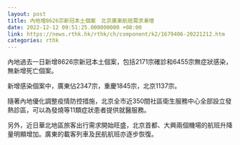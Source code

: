 ```yaml
---
layout: post
title: 內地增8626宗新冠本土個案　北京廣東航班需求漸增
date: 2022-12-12 09:51:25.000000000 +08:00
link: https://news.rthk.hk/rthk/ch/component/k2/1679406-20221212.htm
categories: rthk
---
```


內地過去一日新增8626宗新冠本土個案，包括2171宗確診和6455宗無症狀感染，無新增死亡個案。

新增感染個案中，廣東佔2347宗，重慶1845宗，北京1137宗。

隨著內地優化調整疫情防控措施，北京全市近350間社區衛生服務中心全部設立發熱診區，可以為發燒等11類症狀患者提供就醫服務。

另外，近日華北地區旅客出行需求開始旺盛，北京首都、大興兩個機場的航班升降量明顯增加。廣東的載客列車及民航航班亦逐步恢復。
